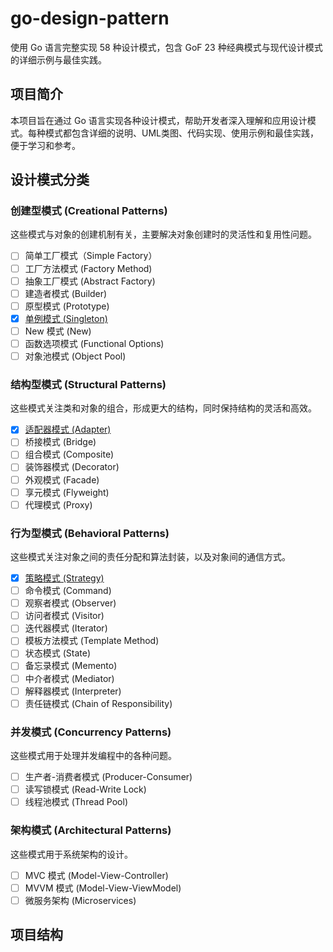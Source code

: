 # go-design-pattern

使用 Go 语言完整实现 58 种设计模式，包含 GoF 23 种经典模式与现代设计模式的详细示例与最佳实践。

## 项目简介

本项目旨在通过 Go 语言实现各种设计模式，帮助开发者深入理解和应用设计模式。每种模式都包含详细的说明、UML类图、代码实现、使用示例和最佳实践，便于学习和参考。

## 设计模式分类

### 创建型模式 (Creational Patterns)

这些模式与对象的创建机制有关，主要解决对象创建时的灵活性和复用性问题。

- [ ] 简单工厂模式（Simple Factory）
- [ ] 工厂方法模式 (Factory Method)
- [ ] 抽象工厂模式 (Abstract Factory)
- [ ] 建造者模式 (Builder)
- [ ] 原型模式 (Prototype)
- [x] [单例模式 (Singleton)](./creational/singleton/README.md)
- [ ] New 模式 (New)
- [ ] 函数选项模式 (Functional Options)
- [ ] 对象池模式 (Object Pool)

### 结构型模式 (Structural Patterns)

这些模式关注类和对象的组合，形成更大的结构，同时保持结构的灵活和高效。

- [x] [适配器模式 (Adapter)](./structural/adapter/README.md)
- [ ] 桥接模式 (Bridge)
- [ ] 组合模式 (Composite)
- [ ] 装饰器模式 (Decorator)
- [ ] 外观模式 (Facade)
- [ ] 享元模式 (Flyweight)
- [ ] 代理模式 (Proxy)

### 行为型模式 (Behavioral Patterns)

这些模式关注对象之间的责任分配和算法封装，以及对象间的通信方式。

- [x] [策略模式 (Strategy)](./behavioral/strategy/README.md)
- [ ] 命令模式 (Command)
- [ ] 观察者模式 (Observer)
- [ ] 访问者模式 (Visitor)
- [ ] 迭代器模式 (Iterator)
- [ ] 模板方法模式 (Template Method)
- [ ] 状态模式 (State)
- [ ] 备忘录模式 (Memento)
- [ ] 中介者模式 (Mediator)
- [ ] 解释器模式 (Interpreter)
- [ ] 责任链模式 (Chain of Responsibility)

### 并发模式 (Concurrency Patterns)

这些模式用于处理并发编程中的各种问题。

- [ ] 生产者-消费者模式 (Producer-Consumer)
- [ ] 读写锁模式 (Read-Write Lock)
- [ ] 线程池模式 (Thread Pool)

### 架构模式 (Architectural Patterns)

这些模式用于系统架构的设计。

- [ ] MVC 模式 (Model-View-Controller)
- [ ] MVVM 模式 (Model-View-ViewModel)
- [ ] 微服务架构 (Microservices)

## 项目结构
